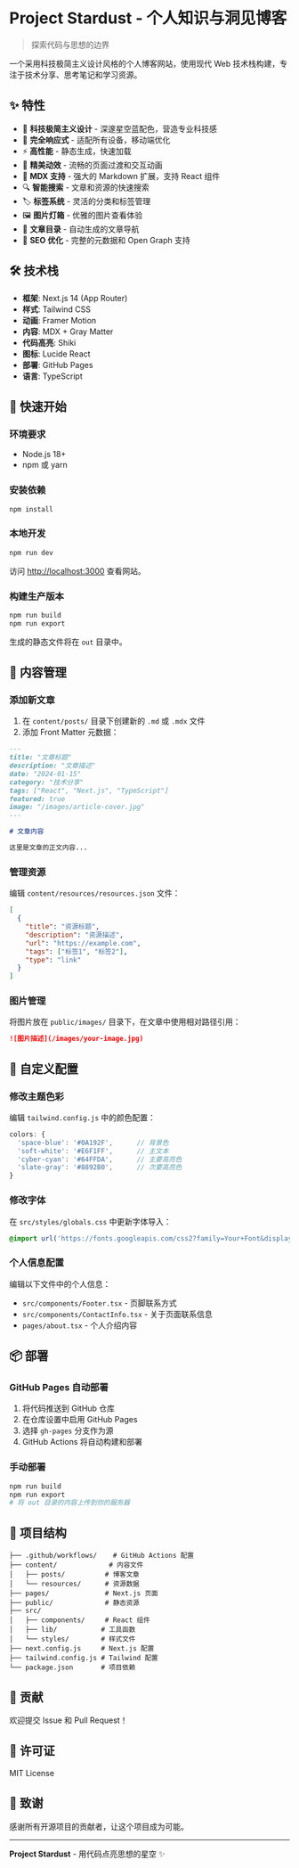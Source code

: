 # Project Stardust - 个人知识与洞见博客

> 探索代码与思想的边界

一个采用科技极简主义设计风格的个人博客网站，使用现代 Web 技术栈构建，专注于技术分享、思考笔记和学习资源。

## ✨ 特性

- 🌌 **科技极简主义设计** - 深邃星空蓝配色，营造专业科技感
- 📱 **完全响应式** - 适配所有设备，移动端优化
- ⚡ **高性能** - 静态生成，快速加载
- 🎨 **精美动效** - 流畅的页面过渡和交互动画
- 📝 **MDX 支持** - 强大的 Markdown 扩展，支持 React 组件
- 🔍 **智能搜索** - 文章和资源的快速搜索
- 🏷️ **标签系统** - 灵活的分类和标签管理
- 🖼️ **图片灯箱** - 优雅的图片查看体验
- 📖 **文章目录** - 自动生成的文章导航
- 🎯 **SEO 优化** - 完整的元数据和 Open Graph 支持

## 🛠️ 技术栈

- **框架**: Next.js 14 (App Router)
- **样式**: Tailwind CSS
- **动画**: Framer Motion
- **内容**: MDX + Gray Matter
- **代码高亮**: Shiki
- **图标**: Lucide React
- **部署**: GitHub Pages
- **语言**: TypeScript

## 🚀 快速开始

### 环境要求

- Node.js 18+ 
- npm 或 yarn

### 安装依赖

```bash
npm install
```

### 本地开发

```bash
npm run dev
```

访问 [http://localhost:3000](http://localhost:3000) 查看网站。

### 构建生产版本

```bash
npm run build
npm run export
```

生成的静态文件将在 `out` 目录中。

## 📝 内容管理

### 添加新文章

1. 在 `content/posts/` 目录下创建新的 `.md` 或 `.mdx` 文件
2. 添加 Front Matter 元数据：

```markdown
---
title: "文章标题"
description: "文章描述"
date: "2024-01-15"
category: "技术分享"
tags: ["React", "Next.js", "TypeScript"]
featured: true
image: "/images/article-cover.jpg"
---

# 文章内容

这里是文章的正文内容...
```

### 管理资源

编辑 `content/resources/resources.json` 文件：

```json
[
  {
    "title": "资源标题",
    "description": "资源描述",
    "url": "https://example.com",
    "tags": ["标签1", "标签2"],
    "type": "link"
  }
]
```

### 图片管理

将图片放在 `public/images/` 目录下，在文章中使用相对路径引用：

```markdown
![图片描述](/images/your-image.jpg)
```

## 🎨 自定义配置

### 修改主题色彩

编辑 `tailwind.config.js` 中的颜色配置：

```javascript
colors: {
  'space-blue': '#0A192F',      // 背景色
  'soft-white': '#E6F1FF',      // 主文本
  'cyber-cyan': '#64FFDA',      // 主要高亮色
  'slate-gray': '#8892B0',      // 次要高亮色
}
```

### 修改字体

在 `src/styles/globals.css` 中更新字体导入：

```css
@import url('https://fonts.googleapis.com/css2?family=Your+Font&display=swap');
```

### 个人信息配置

编辑以下文件中的个人信息：
- `src/components/Footer.tsx` - 页脚联系方式
- `src/components/ContactInfo.tsx` - 关于页面联系信息
- `pages/about.tsx` - 个人介绍内容

## 📦 部署

### GitHub Pages 自动部署

1. 将代码推送到 GitHub 仓库
2. 在仓库设置中启用 GitHub Pages
3. 选择 `gh-pages` 分支作为源
4. GitHub Actions 将自动构建和部署

### 手动部署

```bash
npm run build
npm run export
# 将 out 目录的内容上传到你的服务器
```

## 📁 项目结构

```
├── .github/workflows/    # GitHub Actions 配置
├── content/             # 内容文件
│   ├── posts/          # 博客文章
│   └── resources/      # 资源数据
├── pages/              # Next.js 页面
├── public/             # 静态资源
├── src/
│   ├── components/     # React 组件
│   ├── lib/           # 工具函数
│   └── styles/        # 样式文件
├── next.config.js     # Next.js 配置
├── tailwind.config.js # Tailwind 配置
└── package.json       # 项目依赖
```

## 🤝 贡献

欢迎提交 Issue 和 Pull Request！

## 📄 许可证

MIT License

## 🙏 致谢

感谢所有开源项目的贡献者，让这个项目成为可能。

---

**Project Stardust** - 用代码点亮思想的星空 ✨
